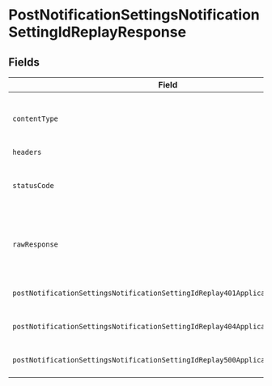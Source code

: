 # PostNotificationSettingsNotificationSettingIdReplayResponse


## Fields

| Field                                                                                                                                                                      | Type                                                                                                                                                                       | Required                                                                                                                                                                   | Description                                                                                                                                                                |
| -------------------------------------------------------------------------------------------------------------------------------------------------------------------------- | -------------------------------------------------------------------------------------------------------------------------------------------------------------------------- | -------------------------------------------------------------------------------------------------------------------------------------------------------------------------- | -------------------------------------------------------------------------------------------------------------------------------------------------------------------------- |
| `contentType`                                                                                                                                                              | *string*                                                                                                                                                                   | :heavy_check_mark:                                                                                                                                                         | HTTP response content type for this operation                                                                                                                              |
| `headers`                                                                                                                                                                  | array<string, array<*string*>>                                                                                                                                             | :heavy_minus_sign:                                                                                                                                                         | N/A                                                                                                                                                                        |
| `statusCode`                                                                                                                                                               | *int*                                                                                                                                                                      | :heavy_check_mark:                                                                                                                                                         | HTTP response status code for this operation                                                                                                                               |
| `rawResponse`                                                                                                                                                              | [\Psr\Http\Message\ResponseInterface](https://www.php-fig.org/psr/psr-7/#33-psrhttpmessageresponseinterface)                                                               | :heavy_minus_sign:                                                                                                                                                         | Raw HTTP response; suitable for custom response parsing                                                                                                                    |
| `postNotificationSettingsNotificationSettingIdReplay401ApplicationJSONObject`                                                                                              | [?PostNotificationSettingsNotificationSettingIdReplay401ApplicationJSON](../../models/operations/PostNotificationSettingsNotificationSettingIdReplay401ApplicationJSON.md) | :heavy_minus_sign:                                                                                                                                                         | General error response                                                                                                                                                     |
| `postNotificationSettingsNotificationSettingIdReplay404ApplicationJSONObject`                                                                                              | [?PostNotificationSettingsNotificationSettingIdReplay404ApplicationJSON](../../models/operations/PostNotificationSettingsNotificationSettingIdReplay404ApplicationJSON.md) | :heavy_minus_sign:                                                                                                                                                         | General error response                                                                                                                                                     |
| `postNotificationSettingsNotificationSettingIdReplay500ApplicationJSONObject`                                                                                              | [?PostNotificationSettingsNotificationSettingIdReplay500ApplicationJSON](../../models/operations/PostNotificationSettingsNotificationSettingIdReplay500ApplicationJSON.md) | :heavy_minus_sign:                                                                                                                                                         | General error response                                                                                                                                                     |